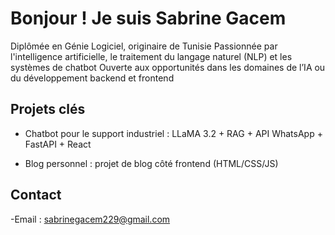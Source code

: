 # Bonjour ! Je suis Sabrine Gacem
Diplômée en Génie Logiciel, originaire de Tunisie
Passionnée par l'intelligence artificielle, le traitement du langage naturel (NLP) et les systèmes de chatbot
Ouverte aux opportunités dans les domaines de l’IA ou du développement backend et frontend

## Projets clés
- Chatbot pour le support industriel : LLaMA 3.2 + RAG + API WhatsApp + FastAPI + React

- Blog personnel : projet de blog côté frontend (HTML/CSS/JS)

## Contact
-Email : sabrinegacem229@gmail.com
